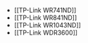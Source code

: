 * [[TP-Link WR741ND]]<br>
* [[TP-Link WR841ND]]<br>
* [[TP-Link WR1043ND]]<br>
* [[TP-Link WDR3600]]<br>
